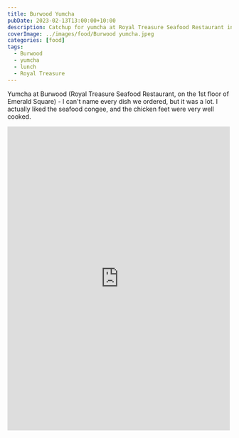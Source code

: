 ```yaml
---
title: Burwood Yumcha
pubDate: 2023-02-13T13:00:00+10:00
description: Catchup for yumcha at Royal Treasure Seafood Restaurant in Burwood
coverImage: ../images/food/Burwood yumcha.jpeg
categories: [food]
tags:
  - Burwood
  - yumcha
  - lunch
  - Royal Treasure
---
```


Yumcha at Burwood (Royal Treasure Seafood Restaurant, on the 1st floor of Emerald Square) - I can't name every dish we ordered, but it was a lot. I actually liked the seafood congee, and the chicken feet were very well cooked.

<iframe src="https://www.facebook.com/plugins/post.php?href=https%3A%2F%2Fwww.facebook.com%2Fchris1.tham%2Fposts%2Fpfbid02cvVzE4EbhcHqCrbNnbfrY7PyBk8LjAtdmA18GDCJoQHbyc9NxDvztk83Q4sY6VNUl&show_text=true&width=500" width="500" height="684" style="border:none;overflow:hidden" scrolling="no" frameborder="0" allowfullscreen="true" allow="autoplay; clipboard-write; encrypted-media; picture-in-picture; web-share"></iframe>
